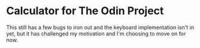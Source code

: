 # Calculator for The Odin Project

This still has a few bugs to iron out and the keyboard implementation isn't in yet, but it has challenged my motivation and I'm choosing to move on for now.

